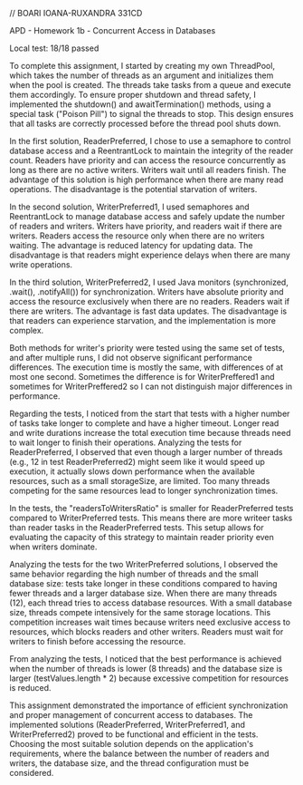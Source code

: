 // BOARI IOANA-RUXANDRA 331CD

APD - Homework 1b - Concurrent Access in Databases

Local test: 18/18 passed

  To complete this assignment, I started by creating my own ThreadPool, which takes the number of threads
as an argument and initializes them when the pool is created. The threads take tasks from a queue
and execute them accordingly. To ensure proper shutdown and thread safety, I implemented the shutdown()
and awaitTermination() methods, using a special task ("Poison Pill") to signal the threads to stop.
This design ensures that all tasks are correctly processed before the thread pool shuts down.

  In the first solution, ReaderPreferred, I chose to use a semaphore to control database access and a
ReentrantLock to maintain the integrity of the reader count. Readers have priority and can access
the resource concurrently as long as there are no active writers. Writers wait until all readers finish. 
The advantage of this solution is high performance when there are many read operations. 
The disadvantage is the potential starvation of writers.

  In the second solution, WriterPreferred1, I used semaphores and ReentrantLock to manage database access
and safely update the number of readers and writers. Writers have priority, and readers wait if there are writers.
Readers access the resource only when there are no writers waiting. The advantage is reduced latency 
for updating data. The disadvantage is that readers might experience delays when there are many write operations.

  In the third solution, WriterPreferred2, I used Java monitors (synchronized, .wait(), .notifyAll())
for synchronization. Writers have absolute priority and access the resource exclusively when there are no readers.
Readers wait if there are writers. The advantage is fast data updates. The disadvantage is that readers 
can experience starvation, and the implementation is more complex.

  Both methods for writer's priority were tested using the same set of tests, and after multiple runs, 
I did not observe significant performance differences. The execution time is mostly the same, 
with differences of at most one second. Sometimes the difference is for WriterPreffered1 and 
sometimes for WriterPreffered2 so I can not distinguish major differences in performance.

  Regarding the tests, I noticed from the start that tests with a higher number of tasks take longer to complete 
and have a higher timeout. Longer read and write durations increase the total execution time because threads 
need to wait longer to finish their operations. Analyzing the tests for ReaderPreferred, I observed that 
even though a larger number of threads (e.g., 12 in test ReaderPreferred2) might seem like it would speed up execution, 
it actually slows down performance when the available resources, such as a small storageSize, are limited. 
Too many threads competing for the same resources lead to longer synchronization times.

  In the tests, the "readersToWritersRatio" is smaller for ReaderPreferred tests compared to WriterPreferred tests. 
This means there are more writeer tasks than reader tasks in the ReaderPreferred tests. This setup allows 
for evaluating the capacity of this strategy to maintain reader priority even when writers dominate.

  Analyzing the tests for the two WriterPreferred solutions, I observed the same behavior regarding 
the high number of threads and the small database size: tests take longer in these conditions 
compared to having fewer threads and a larger database size. When there are many threads (12),
each thread tries to access database resources. With a small database size, threads compete intensively 
for the same storage locations. This competition increases wait times because writers need exclusive access 
to resources, which blocks readers and other writers. Readers must wait for writers to finish before accessing the resource.

   From analyzing the tests, I noticed that the best performance is achieved when the number of threads is lower 
(8 threads) and the database size is larger (testValues.length * 2) because excessive competition for resources is reduced.

   This assignment demonstrated the importance of efficient synchronization and proper management of concurrent access to databases.
The implemented solutions (ReaderPreferred, WriterPreferred1, and WriterPreferred2) proved to be functional 
and efficient in the tests. Choosing the most suitable solution depends on the application's requirements, 
where the balance between the number of readers and writers, the database size, and the thread configuration must be considered.
